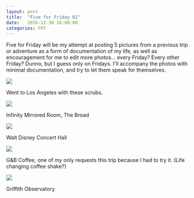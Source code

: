 ```yaml
---
layout: post
title:  "Five for Friday 01"
date:   2016-12-30 16:00:00
categories: FFF
---
```


Five for Friday will be my attempt at posting 5 pictures from a previous trip or adventure as a form of documentation of my life, as well as encouragement for me to edit more photos... every Friday? Every other Friday? Dunno, but I guess only on Fridays. I'll accompany the photos with minimal documentation, and try to let them speak for themselves.

![][Friends]

Went to Los Angeles with these scrubs.

![][InfinityRoom]

Infinity Mirrored Room, The Broad

![][DisneyConcertHall]

Walt Disney Concert Hall

![][G&B]

G&B Coffee, one of my only requests this trip because I had to try it. (Life changing coffee shake?)

![][Griffith]

Griffith Observatory

[Friends]: https://raw.githubusercontent.com/echiou/echiou.github.io-images/master/FFF/FFF01/1.jpg
[InfinityRoom]: https://raw.githubusercontent.com/echiou/echiou.github.io-images/master/FFF/FFF01/2.jpg
[DisneyConcertHall]: https://raw.githubusercontent.com/echiou/echiou.github.io-images/master/FFF/FFF01/3.jpg
[G&B]: https://raw.githubusercontent.com/echiou/echiou.github.io-images/master/FFF/FFF01/4.jpg
[Griffith]: https://raw.githubusercontent.com/echiou/echiou.github.io-images/master/FFF/FFF01/5.jpg
